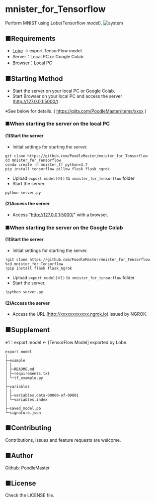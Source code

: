 # mnister_for_Tensorflow
Perform MNIST using Lobe(Tensorflow model).
![system](https://xxxx)

## ■Requirements
- [Lobe](https://lobe.ai/) -> export TensorFlow model.
- Server：Local PC or Google Colab
- Browser：Local PC

## ■Starting Method
- Start the server on your local PC or Google Colab.
- Start Browser on your local PC and access the server (http://127.0.0.1:5000/).

※See below for details. ( https://qiita.com/PoodleMaster/items/xxxx )

### ■When starting the server on the local PC
#### (1)Start the server
- Initial settings for starting the server.
``` 
git clone https://github.com/PoodleMaster/mnister_for_Tensorflow
cd mnister_for_Tensorflow
conda create -n mnister_tf python=3.7
pip install tensorflow pillow flask flask_ngrok
```
- Upload `export model(※1)` to` mnister_for_tensorflow` folder
- Start the server.
```
python server.py
```

#### (2)Access the server
- Access "http://127.0.0.1:5000/" with a browser.


### ■When starting the server on the Google Colab
#### (1)Start the server
- Initial settings for starting the server.
``` 
!git clone https://github.com/PoodleMaster/mnister_for_Tensorflow
%cd mnister_for_Tensorflow
!pip install flask flask_ngrok
```
- Upload `export model(※1)` to` mnister_for_tensorflow` folder
- Start the server.
```
!python server.py
```

#### (2)Access the server
- Access the URL (http://xxxxxxxxxxxx.ngrok.io) issued by NGROK.

## ■Supplement
※1：export model <- [TensorFlow Model] exported by Lobe.
```
export model
│
├─example
│ │
│ ├─README.md
│ ├─requirements.txt
│ └─tf_example.py
│
├─variables
│ │
│ ├─variables.data-00000-of-00001
│ └─variables.index
│
├─saved_model.pb
└─signature.json
```

## ■Contributing
Contributions, issues and feature requests are welcome.

## ■Author
Github: PoodleMaster

## ■License
Check the LICENSE file.
